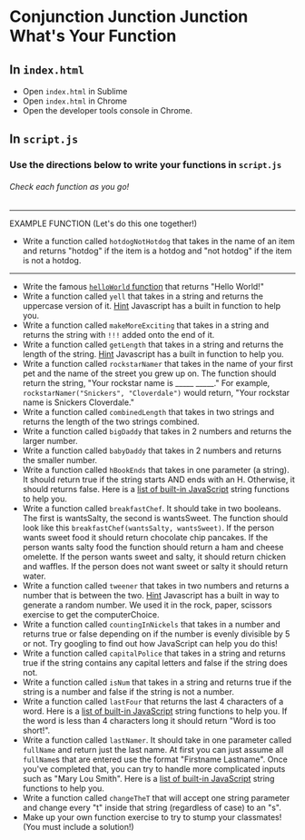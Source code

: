 # Conjunction Junction Junction What's Your Function

## In `index.html`
* Open `index.html` in Sublime
* Open `index.html` in Chrome
* Open the developer tools console in Chrome.

## In `script.js`
### Use the directions below to write your functions in `script.js`
###### Check each function as you go!
----
EXAMPLE FUNCTION (Let's do this one together!)
* Write a function called `hotdogNotHotdog` that takes in the name of an item and returns "hotdog" if the item is a hotdog and "not hotdog" if the item is not a hotdog. 
----
* Write the famous [`helloWorld` function](https://en.wikipedia.org/wiki/%22Hello,_World!%22_program) that returns "Hello World!"
* Write a function called `yell` that takes in a string and returns the uppercase version of it. [Hint](https://www.w3schools.com/jsref/jsref_touppercase.asp) Javascript has a built in function to help you. 
* Write a function called `makeMoreExciting` that takes in a string and returns the string with `!!!` added onto the end of it. 
* Write a function called `getLength` that takes in a string and returns the length of the string. [Hint](https://www.tutorialspoint.com/javascript/string_length.htm) Javascript has a built in function to help you. 
* Write a function called `rockstarNamer` that takes in the name of your first pet and the name of the street you grew up on. The function should return the string, "Your rockstar name is _____ _____." For example, `rockstarNamer("Snickers", "Cloverdale")` would return, "Your rockstar name is Snickers Cloverdale."
* Write a function called `combinedLength` that takes in two strings and returns the length of the two strings combined. 
* Write a function called `bigDaddy` that takes in 2 numbers and returns the larger number.
* Write a function called `babyDaddy` that takes in 2 numbers and returns the smaller number.
* Write a function called `hBookEnds` that takes in one parameter (a string). It should return true if the string starts AND ends with an H. Otherwise, it should returns false. Here is a [list of built-in JavaScript](https://www.w3schools.com/jsref/jsref_obj_string.asp) string functions to help you.
* Write a function called `breakfastChef`. It should take in two booleans. The first is wantsSalty, the second is wantsSweet. The function should look like this `breakfastChef(wantsSalty, wantsSweet)`. If the person wants sweet food it should return chocolate chip pancakes. If the person wants salty food the function should return a ham and cheese omelette. If the person wants sweet and salty, it should return chicken and waffles. If the person does not want sweet or salty it should return water.
* Write a function called `tweener` that takes in two numbers and returns a number that is between the two. [Hint](https://learn.freecodecamp.org/javascript-algorithms-and-data-structures/basic-javascript/generate-random-whole-numbers-with-javascript/) Javascript has a built in way to generate a random number. We used it in the rock, paper, scissors exercise to get the computerChoice.
* Write a function called `countingInNickels` that takes in a number and returns true or false depending on if the number is evenly divisible by 5 or not. Try googling to find out how JavaScript can help you do this!
* Write a function called `capitalPolice` that takes in a string and returns true if the string contains any capital letters and false if the string does not. 
* Write a function called `isNum` that takes in a string and returns true if the string is a number and false if the string is not a number.
* Write a function called `lastFour` that returns the last 4 characters of a word. Here is a [list of built-in JavaScript](https://www.w3schools.com/jsref/jsref_obj_string.asp) string functions to help you. If the word is less than 4 characters long it should return "Word is too short!".
* Write a function called `lastNamer`. It should take in one parameter called `fullName` and return just the last name. At first you can just assume all `fullName`s that are entered use the format "Firstname Lastname". Once you've completed that, you can try to handle more complicated inputs such as "Mary Lou Smith". Here is a [list of built-in JavaScript](https://www.w3schools.com/jsref/jsref_obj_string.asp) string functions to help you.
* Write a function called `changeTheT` that will accept one string parameter and change every "t" inside that string (regardless of case) to an "s".
* Make up your own function exercise to try to stump your classmates! (You must include a solution!)
